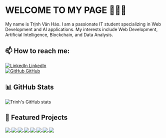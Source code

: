 # WELCOME TO MY PAGE 👋👋👋

My name is Trịnh Văn Hào. I am a passionate IT student specializing in Web Development and AI applications. My interests include Web Development, Artificial Intelligence, Blockchain, and Data Analysis.

## 📫 How to reach me:

[![LinkedIn](https://i.stack.imgur.com/gVE0j.png) LinkedIn](https://www.linkedin.com/in/trinh-van-hao/)  
[![GitHub](https://i.stack.imgur.com/tskMh.png) GitHub](https://github.com/Trinhvhao/)  

## 📊 GitHub Stats

![Trinh's GitHub stats](https://github-readme-stats.vercel.app/api?username=Trinhvhao&show_icons=true&theme=tokyonight&hide=contribs,prs,issues)

## 🚀 Featured Projects

<a href="https://github.com/Trinhvhao/SecureChat">
  <img align="center" src="https://github-readme-stats.vercel.app/api/pin/?username=Trinhvhao&repo=SecureChat&theme=radical" />
</a>
<a href="https://github.com/Trinhvhao/YOLO-Based-Drowsiness-Detection-System-for-Road-Safety">
  <img align="center" src="https://github-readme-stats.vercel.app/api/pin/?username=Trinhvhao&repo=YOLO-Based-Drowsiness-Detection-System-for-Road-Safety&theme=merko" />
</a>
<a href="https://github.com/Trinhvhao/secure-file-transfer">
  <img align="center" src="https://github-readme-stats.vercel.app/api/pin/?username=Trinhvhao&repo=secure-file-transfer&theme=gruvbox" />
</a>
<a href="https://github.com/Trinhvhao/BigData-Realty-Trends">
  <img align="center" src="https://github-readme-stats.vercel.app/api/pin/?username=Trinhvhao&repo=BigData-Realty-Trends&theme=dark" />
</a>
<a href="https://github.com/Trinhvhao/Weather_App_Flutter">
  <img align="center" src="https://github-readme-stats.vercel.app/api/pin/?username=Trinhvhao&repo=Weather_App_Flutter&theme=onedark" />
</a>
<a href="https://github.com/Trinhvhao/AspNetCore_SportStore">
  <img align="center" src="https://github-readme-stats.vercel.app/api/pin/?username=Trinhvhao&repo=AspNetCore_SportStore&theme=cobalt" />
</a>
<a href="https://github.com/Trinhvhao/BlockChain_RecordHealthcare">
  <img align="center" src="https://github-readme-stats.vercel.app/api/pin/?username=Trinhvhao&repo=BlockChain_RecordHealthcare&theme=synthwave" />
</a>
<a href="https://github.com/Trinhvhao/NLP-Sentiment">
  <img align="center" src="https://github-readme-stats.vercel.app/api/pin/?username=Trinhvhao&repo=NLP-Sentiment&theme=highcontrast" />
</a>
